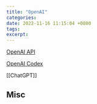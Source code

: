 ```yaml
---
title: "OpenAI"
categories:
date: 2022-11-16 11:15:04 +0800
tags:
excerpt:
---
```


[OpenAI API](https://openai.com/api/)

[OpenAI Codex](https://openai.com/blog/openai-codex/)

[[ChatGPT]]

 




## Misc



